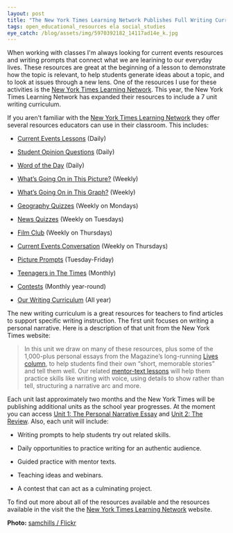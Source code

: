 ```yaml
---
layout: post
title: "The New York Times Learning Network Publishes Full Writing Curriculum"
tags: open_educational_resources ela social_studies
eye_catch: /blog/assets/img/5970392182_14117ad14e_k.jpg
---
```


When working with classes I'm always looking for current events resources and writing prompts that connect what we are learining to our everyday lives.  These resources are great at the beginning of a lesson to demonstrate how the topic is relevant, to help students generate ideas about a topic, and to look at issues through a new lens.  One of the resources I use for these activities is the [New York Times Learning Network](https://www.nytimes.com/section/learning).  This year, the New York Times Learning Network has expanded their resources to include a 7 unit writing curriculum.

<!--more-->

If you aren't familiar with the [New York Times Learning Network](https://www.nytimes.com/section/learning) they offer several resources educators can use in their classroom.  This includes:

- [Current Events Lessons](https://www.nytimes.com/column/learning-article-of-the-day) (Daily)

- [Student Opinion Questions](https://www.nytimes.com/column/learning-student-opinion) (Daily)

- [Word of the Day](https://www.nytimes.com/column/learning-word-of-the-day) (Daily)

- [What’s Going On in This Picture?](https://www.nytimes.com/column/learning-whats-going-on-in-this-picture) (Weekly)

- [What’s Going On in This Graph?](https://www.nytimes.com/column/whats-going-on-in-this-graph) (Weekly)

- [Geography Quizzes](https://www.nytimes.com/column/country-of-the-week) (Weekly on Mondays)

- [News Quizzes](http://www.nytimes.com/column/learning-news-quiz) (Weekly on Tuesdays)

- [Film Club](https://www.nytimes.com/column/learning-film-club) (Weekly on Thursdays)

- [Current Events Conversation](https://www.nytimes.com/column/current-events-conversation?module=inline) (Weekly on Thursdays)

- [Picture Prompts](http://www.nytimes.com/column/learning-picture-prompt) (Tuesday-Friday)

- [Teenagers in The Times](https://www.nytimes.com/column/learning-teens-in-the-times) (Monthly)

- [Contests](https://www.nytimes.com/2019/08/21/learning/our-2019-20-student-contest-calendar.html) (Monthly year-round)

- [Our Writing Curriculum](https://www.nytimes.com/2019/08/22/learning/free-writing-curriculum-with-nyt.html) (All year)

The new writing curriculum is a great resources for teachers to find articles to support specific writing instruction.  The first unit focuses on writing a personal narrative.  Here is a description of that unit from the New York Times website:

> In this unit we draw on many of these resources, plus some of the 1,000-plus personal essays from the Magazine’s long-running [Lives column](http://www.nytimes.com/column/lives?module=inline), to help students find their own “short, memorable stories” and tell them well. Our related [mentor-text lessons](https://www.nytimes.com/column/learning-mentor-texts) will help them practice skills like writing with voice, using details to show rather than tell, structuring a narrative arc and more.

Each unit last approximately two months and the New York Times will be publishing additional units as the school year progresses.  At the moment you can access [Unit 1: The Personal Narrative](https://www.nytimes.com/2019/08/22/learning/personal-narrative-writing-unit.html)[ Essay](https://www.nytimes.com/2019/08/22/learning/personal-narrative-writing-unit.html) and [Unit 2: The Review](https://www.nytimes.com/2019/11/06/learning/unit-2-analyzing-arts-criticizing-culture-writing-reviews-with-the-new-york-times.html).  Also, each unit will include:

- Writing prompts to help students try out related skills.

- Daily opportunities to practice writing for an authentic audience.

- Guided practice with mentor texts.

- Teaching ideas and webinars.

- A contest that can act as a culminating project.

To find out more about all of the resources available and the resources available in the visit the the [New York Times Learning Network](https://www.nytimes.com/2019/09/02/learning/current-events-teaching-resources.html) website.

**Photo:** [samchills / Flickr](https://flic.kr/p/a6zPAf)